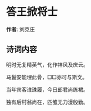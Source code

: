 # 答王掀将士

**作者**: 刘克庄

## 诗词内容

明时无复精英气，化作祥风及庆云。

马鬣安能埋此骨，□□亦可与斯文。

当年宾客谁珠履，今日郎君尚练裙。

独有后村翁尚在，匹雏无力漫殷勤。

